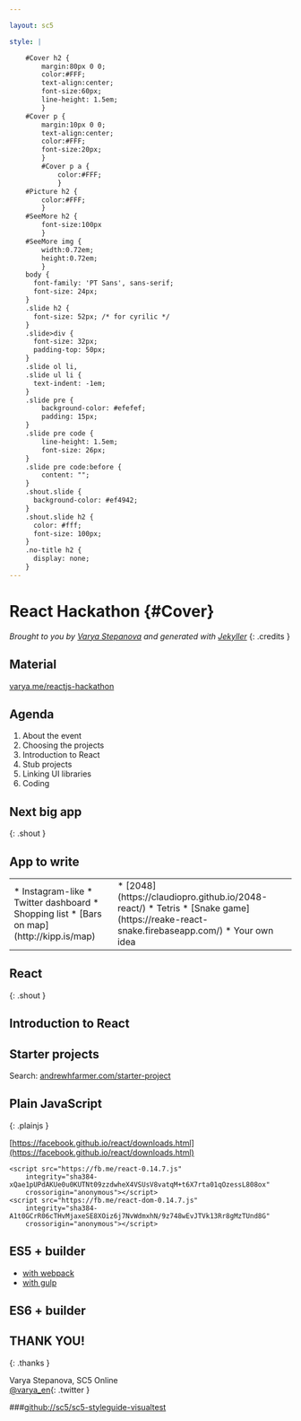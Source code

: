 ```yaml
---

layout: sc5

style: |

    #Cover h2 {
        margin:80px 0 0;
        color:#FFF;
        text-align:center;
        font-size:60px;
        line-height: 1.5em;
        }
    #Cover p {
        margin:10px 0 0;
        text-align:center;
        color:#FFF;
        font-size:20px;
        }
        #Cover p a {
            color:#FFF;
            }
    #Picture h2 {
        color:#FFF;
        }
    #SeeMore h2 {
        font-size:100px
        }
    #SeeMore img {
        width:0.72em;
        height:0.72em;
        }
    body {
      font-family: 'PT Sans', sans-serif;
      font-size: 24px;
    }
    .slide h2 {
      font-size: 52px; /* for cyrilic */
    }
    .slide>div {
      font-size: 32px;
      padding-top: 50px;
    }
    .slide ol li,
    .slide ul li {
      text-indent: -1em;
    }
    .slide pre {
        background-color: #efefef;
        padding: 15px;
    }
    .slide pre code {
        line-height: 1.5em;
        font-size: 26px;
    }
    .slide pre code:before {
        content: "";
    }
    .shout.slide {
      background-color: #ef4942;
    }
    .shout.slide h2 {
      color: #fff;
      font-size: 100px;
    }
    .no-title h2 {
      display: none;
    }
---
```


# React Hackathon {#Cover}

*Brought to you by&nbsp;[Varya&nbsp;Stepanova](http://varya.me/) and generated with&nbsp;[Jekyller](https://github.com/shower/jekyller)*
{: .credits }

<style>
#Cover {
  background-image:url('pictures/cover.png');
  background-size: cover;
  background-position: -75px 0, center;
}
#Cover h2 {
   display: none;
}

#Cover .credits {
 position: absolute;
 bottom: 0;
 right: 2em;
}
</style>

## Material

[varya.me/reactjs-hackathon](http://varya.me/reactjs-hackathon)

## Agenda

1. About the event
1. Choosing the projects
1. Introduction to React
1. Stub projects
1. Linking UI libraries
1. Coding

## Next big app
{: .shout }

## App to write

<table><tr>

<td markdown="1">
* Instagram-like
* Twitter dashboard
* Shopping list
* [Bars on map](http://kipp.is/map)
</td>

<td markdown="1">
* [2048](https://claudiopro.github.io/2048-react/)
* Tetris
* [Snake game](https://reake-react-snake.firebaseapp.com/)
* Your own idea
</td>

</tr></table>

## React
{: .shout }

## Introduction to React

## Starter projects

Search: [andrewhfarmer.com/starter-project](http://andrewhfarmer.com/starter-project/)

## Plain JavaScript
{: .plainjs }

[https://facebook.github.io/react/downloads.html](https://facebook.github.io/react/downloads.html)

    <script src="https://fb.me/react-0.14.7.js"
        integrity="sha384-xQae1pUPdAKUe0u0KUTNt09zzdwheX4VSUsV8vatqM+t6X7rta01qOzessL808ox"
        crossorigin="anonymous"></script>
    <script src="https://fb.me/react-dom-0.14.7.js"
        integrity="sha384-A1t0GCrR06cTHvMjaxeSE8XOiz6j7NvWdmxhN/9z748wEvJTVk13Rr8gMzTUnd8G"
        crossorigin="anonymous"></script>

<style>
.slide.plainjs pre code {
  font-size: 0.45em;
}
</style>

## ES5 + builder

* [with webpack](https://github.com/petehunt/ReactHack)
* [with gulp](https://github.com/artyomtrityak/react-hackathon)

## ES6 + builder

## THANK YOU!
{: .thanks }

Varya Stepanova, SC5 Online<br/>
[@varya_en](https://twitter.com/varya_en){: .twitter }

###[github://sc5/sc5-styleguide-visualtest](https://github.com/SC5/sc5-styleguide-visualtest)

<style>
.thanks h3 {
  font-size: 50px;
}
.thanks .twitter
{
  text-decoration: none;
  color: currentColor;
  background: none;
}
.thanks .twitter::before
{
  content: "";
  display: inline-block;
  width: 1.5em;
  height: 1.5em;
  background-image:url('pictures/twitter-logo.png');
  background-size: cover;
  margin-right: 0.5em;
  margin-bottom: -0.5em;
}
</style>

